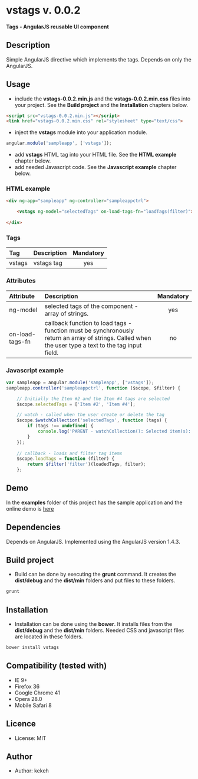 # vstags v. 0.0.2

**Tags - AngularJS reusable UI component**

## Description
Simple AngularJS directive which implements the tags. Depends on only the AngularJS.

## Usage

* include the **vstags-0.0.2.min.js** and the **vstags-0.0.2.min.css** files into your project. See the **Build project** and the **Installation** chapters below.
```html
<script src="vstags-0.0.2.min.js"></script>
<link href="vstags-0.0.2.min.css" rel="stylesheet" type="text/css">
```
* inject the **vstags** module into your application module.
```js
angular.module('sampleapp', ['vstags']);
```
* add **vstags** HTML tag into your HTML file. See the **HTML example** chapter below.
* add needed Javascript code. See the **Javascript example** chapter below.

### HTML example
```html
<div ng-app="sampleapp" ng-controller="sampleappctrl">

    <vstags ng-model="selectedTags" on-load-tags-fn="loadTags(filter)"></vstags>
    
</div>
```

### Tags
| Tag  | Description | Mandatory | 
| :------------ |:---------------|:---------------:|
| vstags | vstags tag | yes | 


### Attributes
| Attribute | Description | Mandatory | 
| :------------ |:---------------|:---------------:|
| ng-model | selected tags of the component - array of strings. | yes |
| on-load-tags-fn | callback function to load tags - function must be synchronously return an array of strings. Called when the user type a text to the tag input field. | no |


### Javascript example
```js
var sampleapp = angular.module('sampleapp', ['vstags']);
sampleapp.controller('sampleappctrl', function ($scope, $filter) {

    // Initially the Item #2 and the Item #4 tags are selected
    $scope.selectedTags = ['Item #2', 'Item #4'];

    // watch - called when the user create or delete the tag
    $scope.$watchCollection('selectedTags', function (tags) {
        if (tags !== undefined) {
            console.log('PARENT - watchCollection(): Selected item(s): ', tags);
        }
    });
    
    // callback - loads and filter tag items
    $scope.loadTags = function (filter) {
        return $filter('filter')(loadedTags, filter);
    };
```


## Demo
In the **examples** folder of this project has the sample application and the online demo is [here](http://kekeh.github.io/vstags)

## Dependencies
Depends on AngularJS. Implemented using the AngularJS version 1.4.3.

## Build project
* Build can be done by executing the **grunt** command. It creates the **dist/debug** and the **dist/min** folders and put files to these folders.
```js
grunt
```

## Installation
* Installation can be done using the **bower**. It installs files from the **dist/debug** and the **dist/min** folders. Needed CSS and javascript files are located in these folders.
```js
bower install vstags
```

## Compatibility (tested with)
* IE 9+
* Firefox 36
* Google Chrome 41
* Opera 28.0
* Mobile Safari 8

## Licence
* License: MIT

## Author
* Author: kekeh